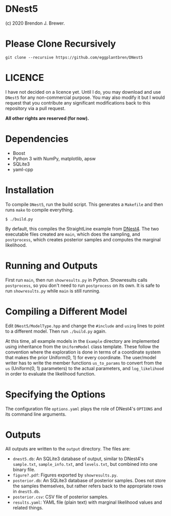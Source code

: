 DNest5
======

(c) 2020 Brendon J. Brewer.

Please Clone Recursively
========================

`git clone --recursive https://github.com/eggplantbren/DNest5`

LICENCE
=======

I have not decided on a licence yet. Until I do, you may download and use
`DNest5` for any non-commercial purpose. You may also modify it but I would
request that you contribute any significant modifications back to this
repository via a pull request.

**All other rights are reserved (for now).**

Dependencies
============

* Boost
* Python 3 with NumPy, matplotlib, apsw
* SQLite3
* yaml-cpp

Installation
============

To compile `DNest5`, run the build script. This generates a `Makefile` and
then runs `make` to compile everything.

`$ ./build.py`

By default, this compiles the StraightLine example from
<a href="https://www.jstatsoft.org/index.php/jss/article/view/v086i07/v86i07.pdf" target="_blank" rel="noopener noreferrer">DNest4</a>. The two executable
files created are `main`, which does the sampling, and `postprocess`, which
creates posterior samples and computes the marginal likelihood.

Running and Outputs
===================

First run `main`, then run `showresults.py` in Python. Showresults calls
`postprocess`, so you don't need to run `postprocess` on its own. It is safe
to run `showresults.py` while `main` is still running.

Compiling a Different Model
===========================

Edit `DNest5/ModelType.hpp` and change the `#include` and `using` lines
to point to a different model. Then run `./build.py` again.

At this time, all example models in the `Example` directory are implemented
using inheritance from the `UniformModel` class template.
These follow the convention where the exploration is done in terms of a coordinate system that makes the prior Uniform(0, 1) for every coordinate.
The user/model writer has to write the member functions `us_to_params` to
convert from the `us` (Uniform(0, 1) parameters) to the actual parameters,
and `log_likelihood` in order to evaluate the likelihood function.

Specifying the Options
======================

The configuration file `options.yaml` plays the role of DNest4's `OPTIONS`
and its command line arguments.

Outputs
=======

All outputs are written to the `output` directory. The files are:

* `dnest5.db`: An SQLite3 database of output, similar to DNest4's `sample.txt`,
    `sample_info.txt`, and `levels.txt`, but combined into one binary file.
* `figure?.pdf`: Figures exported by `showresults.py`.
* `posterior.db`: An SQLite3 database of posterior samples. Does not store
    the samples themselves, but rather refers back to the appropriate rows
    in `dnest5.db`.
* `posterior.csv`: CSV file of posterior samples.
* `results.yaml`: YAML file (plain text) with marginal likelihood values and
    related things.

